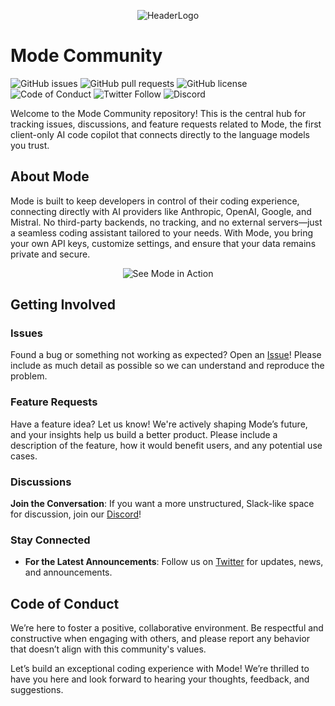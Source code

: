 <p align="center">
  <img src="https://cdn.jsdelivr.net/gh/modedevteam/mode-assets/ModeNarrowHeader2.jpg" alt="HeaderLogo"">
</p>

# Mode Community

![GitHub issues](https://img.shields.io/github/issues/modedevteam/mode-community)
![GitHub pull requests](https://img.shields.io/github/issues-pr/modedevteam/mode-community)
![GitHub license](https://img.shields.io/github/license/modedevteam/mode-community)
![Code of Conduct](https://img.shields.io/badge/Code%20of%20Conduct-Contributor%20Covenant-orange)
![Twitter Follow](https://img.shields.io/twitter/follow/modedevteam?style=social)
![Discord](https://img.shields.io/discord/1304602978497331290)

Welcome to the Mode Community repository! This is the central hub for tracking issues, discussions, and feature requests related to Mode, the first client-only AI code copilot that connects directly to the language models you trust.

## About Mode

Mode is built to keep developers in control of their coding experience, connecting directly with AI providers like Anthropic, OpenAI, Google, and Mistral. No third-party backends, no tracking, and no external servers—just a seamless coding assistant tailored to your needs. With Mode, you bring your own API keys, customize settings, and ensure that your data remains private and secure.

<div align="center">
    <img src="https://cdn.jsdelivr.net/gh/modedevteam/mode-assets/Chat.gif" alt="See Mode in Action">
</div>

## Getting Involved

### Issues
Found a bug or something not working as expected? Open an [Issue](https://github.com/modedevteam/mode-community/issues)! Please include as much detail as possible so we can understand and reproduce the problem.

### Feature Requests
Have a feature idea? Let us know! We're actively shaping Mode’s future, and your insights help us build a better product. Please include a description of the feature, how it would benefit users, and any potential use cases.

### Discussions
**Join the Conversation**: If you want a more unstructured, Slack-like space for discussion, join our [Discord](https://discord.gg/XHxbjcRM)!

### Stay Connected

- **For the Latest Announcements**: Follow us on [Twitter](https://twitter.com/modedevteam) for updates, news, and announcements.

## Code of Conduct
We’re here to foster a positive, collaborative environment. Be respectful and constructive when engaging with others, and please report any behavior that doesn’t align with this community's values.

Let’s build an exceptional coding experience with Mode! We’re thrilled to have you here and look forward to hearing your thoughts, feedback, and suggestions.
